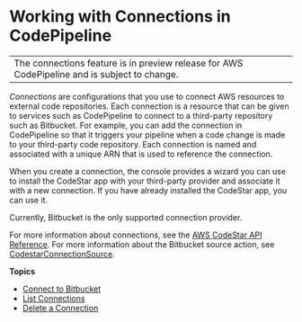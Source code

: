 # Working with Connections in CodePipeline<a name="connections"></a>


|  | 
| --- |
| The connections feature is in preview release for AWS CodePipeline and is subject to change\. | 

*Connections* are configurations that you use to connect AWS resources to external code repositories\. Each connection is a resource that can be given to services such as CodePipeline to connect to a third\-party repository such as Bitbucket\. For example, you can add the connection in CodePipeline so that it triggers your pipeline when a code change is made to your third\-party code repository\. Each connection is named and associated with a unique ARN that is used to reference the connection\.

When you create a connection, the console provides a wizard you can use to install the CodeStar app with your third\-party provider and associate it with a new connection\. If you have already installed the CodeStar app, you can use it\.

Currently, Bitbucket is the only supported connection provider\.

For more information about connections, see the [AWS CodeStar API Reference](https://docs.aws.amazon.com/codestar-connections/latest/APIReference/Welcome.html)\. For more information about the Bitbucket source action, see [CodestarConnectionSource](action-reference-CodestarConnectionSource.md)\.

**Topics**
+ [Connect to Bitbucket](connections-create.md)
+ [List Connections](connections-list.md)
+ [Delete a Connection](connections-delete.md)